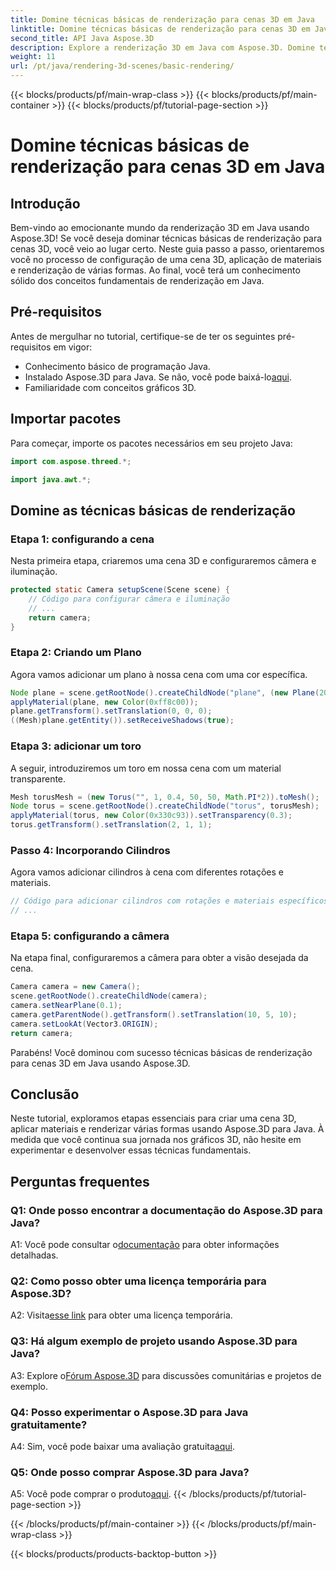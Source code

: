 ```yaml
---
title: Domine técnicas básicas de renderização para cenas 3D em Java
linktitle: Domine técnicas básicas de renderização para cenas 3D em Java
second_title: API Java Aspose.3D
description: Explore a renderização 3D em Java com Aspose.3D. Domine técnicas fundamentais, configure cenas e renderize formas perfeitamente. Eleve suas habilidades de programação Java em gráficos 3D.
weight: 11
url: /pt/java/rendering-3d-scenes/basic-rendering/
---
```


{{< blocks/products/pf/main-wrap-class >}}
{{< blocks/products/pf/main-container >}}
{{< blocks/products/pf/tutorial-page-section >}}

# Domine técnicas básicas de renderização para cenas 3D em Java

## Introdução

Bem-vindo ao emocionante mundo da renderização 3D em Java usando Aspose.3D! Se você deseja dominar técnicas básicas de renderização para cenas 3D, você veio ao lugar certo. Neste guia passo a passo, orientaremos você no processo de configuração de uma cena 3D, aplicação de materiais e renderização de várias formas. Ao final, você terá um conhecimento sólido dos conceitos fundamentais de renderização em Java.

## Pré-requisitos

Antes de mergulhar no tutorial, certifique-se de ter os seguintes pré-requisitos em vigor:

- Conhecimento básico de programação Java.
-  Instalado Aspose.3D para Java. Se não, você pode baixá-lo[aqui](https://releases.aspose.com/3d/java/).
- Familiaridade com conceitos gráficos 3D.

## Importar pacotes

Para começar, importe os pacotes necessários em seu projeto Java:

```java
import com.aspose.threed.*;

import java.awt.*;
```

## Domine as técnicas básicas de renderização

### Etapa 1: configurando a cena

Nesta primeira etapa, criaremos uma cena 3D e configuraremos câmera e iluminação.

```java
protected static Camera setupScene(Scene scene) {
    // Código para configurar câmera e iluminação
    // ...
    return camera;
}
```

### Etapa 2: Criando um Plano

Agora vamos adicionar um plano à nossa cena com uma cor específica.

```java
Node plane = scene.getRootNode().createChildNode("plane", (new Plane(20, 20)).toMesh());
applyMaterial(plane, new Color(0xff8c00));
plane.getTransform().setTranslation(0, 0, 0);
((Mesh)plane.getEntity()).setReceiveShadows(true);
```

### Etapa 3: adicionar um toro

A seguir, introduziremos um toro em nossa cena com um material transparente.

```java
Mesh torusMesh = (new Torus("", 1, 0.4, 50, 50, Math.PI*2)).toMesh();
Node torus = scene.getRootNode().createChildNode("torus", torusMesh);
applyMaterial(torus, new Color(0x330c93)).setTransparency(0.3);
torus.getTransform().setTranslation(2, 1, 1);
```

### Passo 4: Incorporando Cilindros

Agora vamos adicionar cilindros à cena com diferentes rotações e materiais.

```java
// Código para adicionar cilindros com rotações e materiais específicos
// ...
```

### Etapa 5: configurando a câmera

Na etapa final, configuraremos a câmera para obter a visão desejada da cena.

```java
Camera camera = new Camera();
scene.getRootNode().createChildNode(camera);
camera.setNearPlane(0.1);
camera.getParentNode().getTransform().setTranslation(10, 5, 10);
camera.setLookAt(Vector3.ORIGIN);
return camera;
```

Parabéns! Você dominou com sucesso técnicas básicas de renderização para cenas 3D em Java usando Aspose.3D.

## Conclusão

Neste tutorial, exploramos etapas essenciais para criar uma cena 3D, aplicar materiais e renderizar várias formas usando Aspose.3D para Java. À medida que você continua sua jornada nos gráficos 3D, não hesite em experimentar e desenvolver essas técnicas fundamentais.

## Perguntas frequentes

### Q1: Onde posso encontrar a documentação do Aspose.3D para Java?

 A1: Você pode consultar o[documentação](https://reference.aspose.com/3d/java/) para obter informações detalhadas.

### Q2: Como posso obter uma licença temporária para Aspose.3D?

 A2: Visita[esse link](https://purchase.aspose.com/temporary-license/) para obter uma licença temporária.

### Q3: Há algum exemplo de projeto usando Aspose.3D para Java?

 A3: Explore o[Fórum Aspose.3D](https://forum.aspose.com/c/3d/18) para discussões comunitárias e projetos de exemplo.

### Q4: Posso experimentar o Aspose.3D para Java gratuitamente?

 A4: Sim, você pode baixar uma avaliação gratuita[aqui](https://releases.aspose.com/).

### Q5: Onde posso comprar Aspose.3D para Java?

 A5: Você pode comprar o produto[aqui](https://purchase.aspose.com/buy).
{{< /blocks/products/pf/tutorial-page-section >}}

{{< /blocks/products/pf/main-container >}}
{{< /blocks/products/pf/main-wrap-class >}}

{{< blocks/products/products-backtop-button >}}
